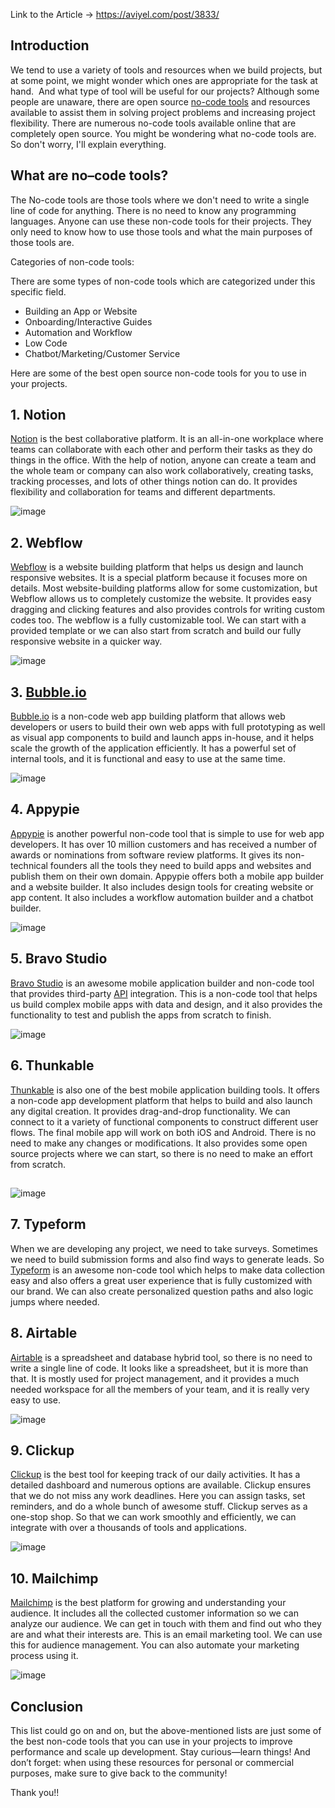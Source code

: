 Link to the Article -> https://aviyel.com/post/3833/

## **Introduction**

We tend to use a variety of tools and resources when we build projects, but at some point, we might wonder which ones are appropriate for the task at hand.  And what type of tool will be useful for our projects? Although some people are unaware, there are open source [no-code tools](https://aviyel.com/post/3627/9-no-code-tools-you-should-definitely-try-in-2022) and resources available to assist them in solving project problems and increasing project flexibility. There are numerous no-code tools available online that are completely open source. You might be wondering what no-code tools are. So don't worry, I'll explain everything.

## **What are no–code tools?**

The No-code tools are those tools where we don't need to write a single line of code for anything. There is no need to know any programming languages. Anyone can use these non-code tools for their projects. They only need to know how to use those tools and what the main purposes of those tools are.

Categories of non-code tools:

There are some types of non-code tools which are categorized under this specific field.

- Building an App or Website
- Onboarding/Interactive Guides
- Automation and Workflow
- Low Code
- Chatbot/Marketing/Customer Service

Here are some of the best open source non-code tools for you to use in your projects.

## **1. Notion**

[Notion](https://www.notion.so/) is the best collaborative platform. It is an all-in-one workplace where teams can collaborate with each other and perform their tasks as they do things in the office. With the help of notion, anyone can create a team and the whole team or company can also work collaboratively, creating tasks, tracking processes, and lots of other things notion can do. It provides flexibility and collaboration for teams and different departments.

![image](https://user-images.githubusercontent.com/74578232/201476154-126c68b6-00cf-40a6-84d1-a17ae98d1ac7.png)

## **2. Webflow**

[Webflow](https://webflow.com/) is a website building platform that helps us design and launch responsive websites. It is a special platform because it focuses more on details. Most website-building platforms allow for some customization, but Webflow allows us to completely customize the website. It provides easy dragging and clicking features and also provides controls for writing custom codes too. The webflow is a fully customizable tool. We can start with a provided template or we can also start from scratch and build our fully responsive website in a quicker way.

![image](https://user-images.githubusercontent.com/74578232/201476163-e46557b0-c5e4-445d-84b5-0f768bf302a4.png)

## **3. [Bubble.io](http://bubble.io/)**

[Bubble.io](https://bubble.io/) is a non-code web app building platform that allows web developers or users to build their own web apps with full prototyping as well as visual app components to build and launch apps in-house, and it helps scale the growth of the application efficiently. It has a powerful set of internal tools, and it is functional and easy to use at the same time.

![image](https://user-images.githubusercontent.com/74578232/201476171-37f2231f-dc5c-4c0a-a3ed-79fe06f77251.png)

## **4. Appypie**

[Appypie](https://www.appypie.com/) is another powerful non-code tool that is simple to use for web app developers. It has over 10 million customers and has received a number of awards or nominations from software review platforms. It gives its non-technical founders all the tools they need to build apps and websites and publish them on their own domain. Appypie offers both a mobile app builder and a website builder. It also includes design tools for creating website or app content. It also includes a workflow automation builder and a chatbot builder.

![image](https://user-images.githubusercontent.com/74578232/201476181-888933ca-027d-4a80-a28c-07832cbaef2c.png)

## **5. Bravo Studio**

[Bravo Studio](https://www.bravostudio.app/) is an awesome mobile application builder and non-code tool that provides third-party [API](https://en.wikipedia.org/wiki/API) integration. This is a non-code tool that helps us build complex mobile apps with data and design, and it also provides the functionality to test and publish the apps from scratch to finish.

![image](https://user-images.githubusercontent.com/74578232/201476188-8775e1d0-c963-4dc7-9691-e67789164c99.png)

## **6. Thunkable**

[Thunkable](https://thunkable.com/) is also one of the best mobile application building tools. It offers a non-code app development platform that helps to build and also launch any digital creation. It provides drag-and-drop functionality. We can connect to it a variety of functional components to construct different user flows. The final mobile app will work on both iOS and Android. There is no need to make any changes or modifications. It also provides some open source projects where we can start, so there is no need to make an effort from scratch.

## 

![image](https://user-images.githubusercontent.com/74578232/201476194-b8577ef3-457c-4e8f-b178-23385aa9d6c9.png)

## **7. Typeform**

When we are developing any project, we need to take surveys. Sometimes we need to build submission forms and also find ways to generate leads. So [Typeform](https://www.typeform.com/) is an awesome non-code tool which helps to make data collection easy and also offers a great user experience that is fully customized with our brand. We can also create personalized question paths and also logic jumps where needed.


## **8. Airtable**

[Airtable](https://www.airtable.com/) is a spreadsheet and database hybrid tool, so there is no need to write a single line of code. It looks like a spreadsheet, but it is more than that. It is mostly used for project management, and it provides a much needed workspace for all the members of your team, and it is really very easy to use.

![image](https://user-images.githubusercontent.com/74578232/201476215-1b460fcb-d33b-4161-acac-2429771cad5f.png)

## **9. Clickup**

[Clickup](https://clickup.com/) is the best tool for keeping track of our daily activities. It has a detailed dashboard and numerous options are available. Clickup ensures that we do not miss any work deadlines. Here you can assign tasks, set reminders, and do a whole bunch of awesome stuff. Clickup serves as a one-stop shop. So that we can work smoothly and efficiently, we can integrate with over a thousands of tools and applications.

![image](https://user-images.githubusercontent.com/74578232/201476227-f1e248f3-5be9-4646-8df4-97af6ac16dc3.png)

## **10. Mailchimp**

[Mailchimp](https://mailchimp.com/) is the best platform for growing and understanding your audience. It includes all the collected customer information so we can analyze our audience. We can get in touch with them and find out who they are and what their interests are. This is an email marketing tool. We can use this for audience management. You can also automate your marketing process using it.

![image](https://user-images.githubusercontent.com/74578232/201476233-b9a86c8d-b16b-4b31-b175-85ec8d7ea687.png)

## **Conclusion**

This list could go on and on, but the above-mentioned lists are just some of the best non-code tools that you can use in your projects to improve performance and scale up development. Stay curious—learn things! And don’t forget: when using these resources for personal or commercial purposes, make sure to give back to the community!

Thank you!!

